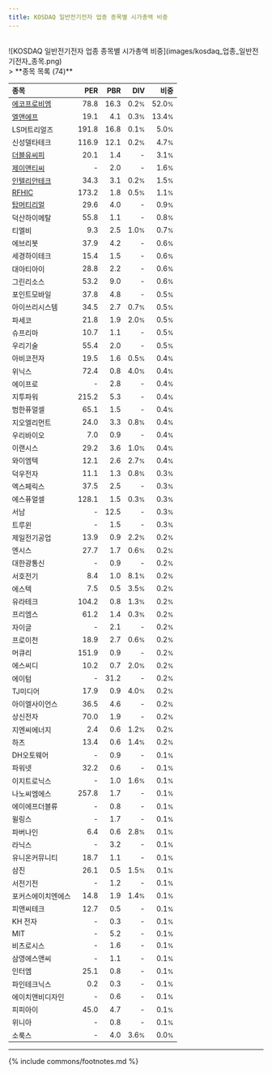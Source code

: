 ```yaml
---
title: KOSDAQ 일반전기전자 업종 종목별 시가총액 비중
---
```

<br>
![KOSDAQ 일반전기전자 업종 종목별 시가총액 비중](images/kosdaq_업종_일반전기전자_종목.png)
<br>
> **종목 목록 (74)**<a id="list"></a>

| **종목** | **PER** | **PBR** | **DIV** | **비중** |
| :------- | ------: | ------: | ------: | -------: |
| [에코프로비엠](/247540/) | 78.8 | 16.3 | 0.2<small>%</small> | 52.0<small>%</small> |
| [엘앤에프](/066970/) | 19.1 | 4.1 | 0.3<small>%</small> | 13.4<small>%</small> |
| LS머트리얼즈 | 191.8 | 16.8 | 0.1<small>%</small> | 5.0<small>%</small> |
| 신성델타테크 | 116.9 | 12.1 | 0.2<small>%</small> | 4.7<small>%</small> |
| [더블유씨피](/393890/) | 20.1 | 1.4 | - | 3.1<small>%</small> |
| [제이앤티씨](/204270/) | - | 2.0 | - | 1.6<small>%</small> |
| [인텔리안테크](/189300/) | 34.3 | 3.1 | 0.2<small>%</small> | 1.5<small>%</small> |
| [RFHIC](/218410/) | 173.2 | 1.8 | 0.5<small>%</small> | 1.1<small>%</small> |
| [탑머티리얼](/360070/) | 29.6 | 4.0 | - | 0.9<small>%</small> |
| 덕산하이메탈 | 55.8 | 1.1 | - | 0.8<small>%</small> |
| 티엘비 | 9.3 | 2.5 | 1.0<small>%</small> | 0.7<small>%</small> |
| 에브리봇 | 37.9 | 4.2 | - | 0.6<small>%</small> |
| 세경하이테크 | 15.4 | 1.5 | - | 0.6<small>%</small> |
| 대아티아이 | 28.8 | 2.2 | - | 0.6<small>%</small> |
| 그린리소스 | 53.2 | 9.0 | - | 0.6<small>%</small> |
| 포인트모바일 | 37.8 | 4.8 | - | 0.5<small>%</small> |
| 아이쓰리시스템 | 34.5 | 2.7 | 0.7<small>%</small> | 0.5<small>%</small> |
| 파세코 | 21.8 | 1.9 | 2.0<small>%</small> | 0.5<small>%</small> |
| 슈프리마 | 10.7 | 1.1 | - | 0.5<small>%</small> |
| 우리기술 | 55.4 | 2.0 | - | 0.5<small>%</small> |
| 아비코전자 | 19.5 | 1.6 | 0.5<small>%</small> | 0.4<small>%</small> |
| 위닉스 | 72.4 | 0.8 | 4.0<small>%</small> | 0.4<small>%</small> |
| 에이프로 | - | 2.8 | - | 0.4<small>%</small> |
| 지투파워 | 215.2 | 5.3 | - | 0.4<small>%</small> |
| 범한퓨얼셀 | 65.1 | 1.5 | - | 0.4<small>%</small> |
| 지오엘리먼트 | 24.0 | 3.3 | 0.8<small>%</small> | 0.4<small>%</small> |
| 우리바이오 | 7.0 | 0.9 | - | 0.4<small>%</small> |
| 이랜시스 | 29.2 | 3.6 | 1.0<small>%</small> | 0.4<small>%</small> |
| 와이엠텍 | 12.1 | 2.6 | 2.7<small>%</small> | 0.4<small>%</small> |
| 덕우전자 | 11.1 | 1.3 | 0.8<small>%</small> | 0.3<small>%</small> |
| 엑스페릭스 | 37.5 | 2.5 | - | 0.3<small>%</small> |
| 에스퓨얼셀 | 128.1 | 1.5 | 0.3<small>%</small> | 0.3<small>%</small> |
| 서남 | - | 12.5 | - | 0.3<small>%</small> |
| 트루윈 | - | 1.5 | - | 0.3<small>%</small> |
| 제일전기공업 | 13.9 | 0.9 | 2.2<small>%</small> | 0.2<small>%</small> |
| 엔시스 | 27.7 | 1.7 | 0.6<small>%</small> | 0.2<small>%</small> |
| 대한광통신 | - | 0.9 | - | 0.2<small>%</small> |
| 서호전기 | 8.4 | 1.0 | 8.1<small>%</small> | 0.2<small>%</small> |
| 에스텍 | 7.5 | 0.5 | 3.5<small>%</small> | 0.2<small>%</small> |
| 유라테크 | 104.2 | 0.8 | 1.3<small>%</small> | 0.2<small>%</small> |
| 프리엠스 | 61.2 | 1.4 | 0.3<small>%</small> | 0.2<small>%</small> |
| 자이글 | - | 2.1 | - | 0.2<small>%</small> |
| 프로이천 | 18.9 | 2.7 | 0.6<small>%</small> | 0.2<small>%</small> |
| 머큐리 | 151.9 | 0.9 | - | 0.2<small>%</small> |
| 에스씨디 | 10.2 | 0.7 | 2.0<small>%</small> | 0.2<small>%</small> |
| 에이텀 | - | 31.2 | - | 0.2<small>%</small> |
| TJ미디어 | 17.9 | 0.9 | 4.0<small>%</small> | 0.2<small>%</small> |
| 아이엘사이언스 | 36.5 | 4.6 | - | 0.2<small>%</small> |
| 상신전자 | 70.0 | 1.9 | - | 0.2<small>%</small> |
| 지엔씨에너지 | 2.4 | 0.6 | 1.2<small>%</small> | 0.2<small>%</small> |
| 하츠 | 13.4 | 0.6 | 1.4<small>%</small> | 0.2<small>%</small> |
| DH오토웨어 | - | 0.9 | - | 0.1<small>%</small> |
| 파워넷 | 32.2 | 0.6 | - | 0.1<small>%</small> |
| 이지트로닉스 | - | 1.0 | 1.6<small>%</small> | 0.1<small>%</small> |
| 나노씨엠에스 | 257.8 | 1.7 | - | 0.1<small>%</small> |
| 에이에프더블류 | - | 0.8 | - | 0.1<small>%</small> |
| 윌링스 | - | 1.7 | - | 0.1<small>%</small> |
| 파버나인 | 6.4 | 0.6 | 2.8<small>%</small> | 0.1<small>%</small> |
| 라닉스 | - | 3.2 | - | 0.1<small>%</small> |
| 유니온커뮤니티 | 18.7 | 1.1 | - | 0.1<small>%</small> |
| 삼진 | 26.1 | 0.5 | 1.5<small>%</small> | 0.1<small>%</small> |
| 서전기전 | - | 1.2 | - | 0.1<small>%</small> |
| 포커스에이치엔에스 | 14.8 | 1.9 | 1.4<small>%</small> | 0.1<small>%</small> |
| 피앤씨테크 | 12.7 | 0.5 | - | 0.1<small>%</small> |
| KH 전자 | - | 0.3 | - | 0.1<small>%</small> |
| MIT | - | 5.2 | - | 0.1<small>%</small> |
| 비츠로시스 | - | 1.6 | - | 0.1<small>%</small> |
| 삼영에스앤씨 | - | 1.1 | - | 0.1<small>%</small> |
| 인터엠 | 25.1 | 0.8 | - | 0.1<small>%</small> |
| 파인테크닉스 | 0.2 | 0.3 | - | 0.1<small>%</small> |
| 에이치앤비디자인 | - | 0.6 | - | 0.1<small>%</small> |
| 피피아이 | 45.0 | 4.7 | - | 0.1<small>%</small> |
| 위니아 | - | 0.8 | - | 0.1<small>%</small> |
| 소룩스 | - | 4.0 | 3.6<small>%</small> | 0.0<small>%</small> |

---
{% include commons/footnotes.md %}